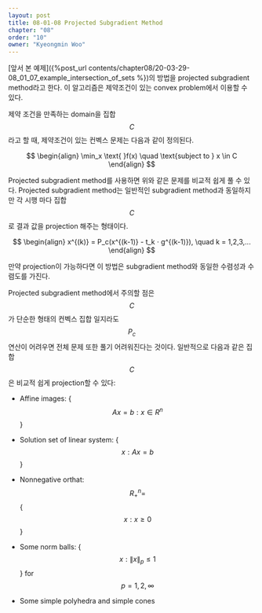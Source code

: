 ```yaml
---
layout: post
title: 08-01-08 Projected Subgradient Method
chapter: "08"
order: "10"
owner: "Kyeongmin Woo"
---
```


[앞서 본 예제]({%post_url contents/chapter08/20-03-29-08_01_07_example_intersection_of_sets %})의 방법을 projected subgradient method라고 한다. 이 알고리즘은 제약조건이 있는 convex problem에서 이용할 수 있다.  

제약 조건을 만족하는 domain을 집합 $$C$$라고 할 때, 제약조건이 있는 컨벡스 문제는 다음과 같이 정의된다.

>
$$ \begin{align}
\min_x \text{ }f(x) \quad \text{subject to } x \in C
\end{align} $$

Projected subgradient method를 사용하면 위와 같은 문제를 비교적 쉽게 풀 수 있다. Projected subgradient method는 일반적인 subgradient method과 동일하지만 각 시행 마다 집합 $$C$$로 결과 값을 projection 해주는 형태이다. 

>
$$ \begin{align}
x^{(k)} = P_c(x^{(k-1)} - t_k ⋅ g^{(k-1)}), \quad k = 1,2,3,...
\end{align} $$

만약 projection이 가능하다면 이 방법은 subgradient method와 동일한 수렴성과 수렴도를 가진다. 

Projected subgradient method에서 주의할 점은 $$C$$가 단순한 형태의 컨벡스 집합 일지라도 $$P_c$$ 연산이 어려우면 전체 문제 또한 풀기 어려워진다는 것이다. 일반적으로 다음과 같은 집합 $$C$$은 비교적 쉽게 projection할 수 있다:

- Affine images: {$$Ax=b : x \in R^{n}$$} 
 
- Solution set of linear system: {$$x: Ax=b$$}

- Nonnegative orthat: $$R_+^{n} =  $${$$x: x\ge 0$$} 

- Some norm balls: {$$x: \lVert x \lVert _p \le 1 $$} for $$p=1,2,\infty$$

- Some simple polyhedra and simple cones 
